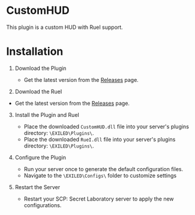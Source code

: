 # CustomHUD

This plugin is a custom HUD with RueI support.

# Installation
1. Download the Plugin
   - Get the latest version from the [Releases](https://github.com/CustomHUD/Event-Notify/releases) page.

2. Download the RueI
  - Get the latest version from the [Releases](https://github.com/LolaLollipop/RueI/releases) page.
    
3. Install the Plugin and RueI
   - Place the downloaded ``CustomHUD.dll`` file into your server's plugins directory: ``\EXILED\Plugins\``.
   - Place the downloaded ``RueI.dll`` file into your server's plugins directory: ``\EXILED\Plugins\``.
   
4. Configure the Plugin
   - Run your server once to generate the default configuration files.
   - Navigate to the ``\EXILED\Configs\`` folder to customize settings

5. Restart the Server
   - Restart your SCP: Secret Laboratory server to apply the new configurations.
